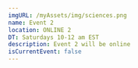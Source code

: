 ```yaml
---
imgURL: /myAssets/img/sciences.png
name: Event 2
location: ONLINE 2
DT: Saturdays 10-12 am EST
description: Event 2 will be online
isCurrentEvent: false
---
```

